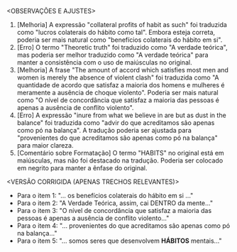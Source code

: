 <OBSERVAÇÕES E AJUSTES>
1. [Melhoria] A expressão "collateral profits of habit as such" foi traduzida como "lucros colaterais do hábito como tal". Embora esteja correta, poderia ser mais natural como "benefícios colaterais do hábito em si".
2. [Erro] O termo "Theoretic truth" foi traduzido como "A verdade teórica", mas poderia ser melhor traduzido como "A verdade teórica" para manter a consistência com o uso de maiúsculas no original.
3. [Melhoria] A frase "The amount of accord which satisfies most men and women is merely the absence of violent clash" foi traduzida como "A quantidade de acordo que satisfaz a maioria dos homens e mulheres é meramente a ausência de choque violento". Poderia ser mais natural como "O nível de concordância que satisfaz a maioria das pessoas é apenas a ausência de conflito violento".
4. [Erro] A expressão "inure from what we believe in are but as dust in the balance" foi traduzida como "advir do que acreditamos são apenas como pó na balança". A tradução poderia ser ajustada para "provenientes do que acreditamos são apenas como pó na balança" para maior clareza.
5. [Comentário sobre Formatação] O termo "HABITS" no original está em maiúsculas, mas não foi destacado na tradução. Poderia ser colocado em negrito para manter a ênfase do original.

<VERSÃO CORRIGIDA (APENAS TRECHOS RELEVANTES)>
- Para o item 1: "... os benefícios colaterais do hábito em si ..."
- Para o item 2: "A Verdade Teórica, assim, cai DENTRO da mente..."
- Para o item 3: "O nível de concordância que satisfaz a maioria das pessoas é apenas a ausência de conflito violento..."
- Para o item 4: "... provenientes do que acreditamos são apenas como pó na balança..."
- Para o item 5: "... somos seres que desenvolvem **HÁBITOS** mentais..."